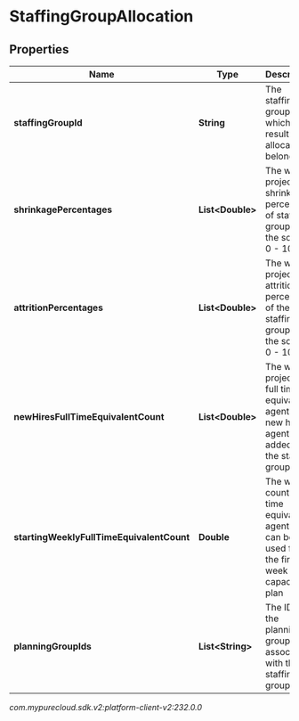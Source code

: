 # StaffingGroupAllocation


## Properties

| Name | Type | Description | Notes |
| ------------ | ------------- | ------------- | ------------- |
| **staffingGroupId** | **String** | The staffing group to which the result allocation belongs |  |
| **shrinkagePercentages** | **List&lt;Double&gt;** | The weekly projected shrinkage percentage of staffing group, in the scale of 0 - 100 |  |
| **attritionPercentages** | **List&lt;Double&gt;** | The weekly projected attrition percentage of the staffing group, in the scale of 0 - 100 |  |
| **newHiresFullTimeEquivalentCount** | **List&lt;Double&gt;** | The weekly projected full time equivalent agents of new hire agents added to the staffing group |  [optional] |
| **startingWeeklyFullTimeEquivalentCount** | **Double** | The weekly count of full time equivalent agents that can be used for the first week of the capacity plan |  |
| **planningGroupIds** | **List&lt;String&gt;** | The IDs of the planning groups associated with this staffing group |  [optional] |




_com.mypurecloud.sdk.v2:platform-client-v2:232.0.0_

